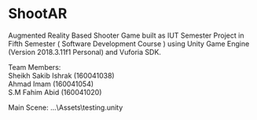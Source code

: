 # ShootAR
Augmented Reality Based Shooter Game built as IUT Semester Project in Fifth Semester ( Software Development Course ) using Unity Game 
Engine (Version 2018.3.11f1 Personal) and Vuforia SDK. 


Team Members:  
Sheikh Sakib Ishrak (160041038)  
Ahmad Imam (160041054)  
S.M Fahim Abid (160041020)  

Main Scene: ...\Assets\testing.unity
